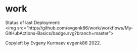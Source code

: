 # work


Status of last Deployment:<br>
<img src=”https//github.com/evgenk86/work/workflows/My-GitHubActions-Basics/badge.svg?branch=master”><br>

Copyleft by Evgeny Kurmaev evgenk86 2022.


